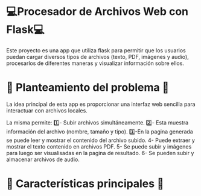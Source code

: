 ﻿# 💻Procesador de Archivos Web con Flask💻

 Este proyecto es una app que utiliza flask para permitir que los usuarios puedan cargar diversos tipos de archivos (texto, PDF, imágenes y audio), procesarlos de diferentes maneras y visualizar información sobre ellos.

 # 📍 Planteamiento del problema 📍
 La idea principal de esta app es proporcionar una interfaz web sencilla para interactuar con archivos locales.

 La misma permite:
 1️⃣- Subir archivos simultáneamente.
 2️⃣- Esta muestra información del archivo (nombre, tamaño y tipo).
 3️⃣-En la pagina generada se puede leer y mostrar el contenido del archivo subido.
 4- Puede extraer y mostrar el texto contenido en archivos PDF.
 5- Se puede subir y imágenes para luego ser visualisadas en la pagina de resultado.
 6- Se pueden subir y almacenar archivos de audio.
 
 # 🔎 Características principales 🔎


 
 
 
